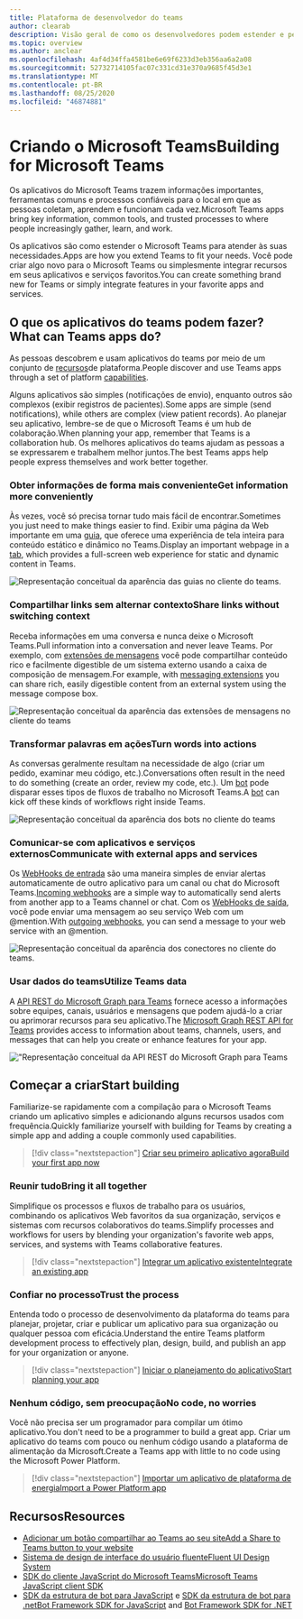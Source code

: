 ```yaml
---
title: Plataforma de desenvolvedor do teams
author: clearab
description: Visão geral de como os desenvolvedores podem estender e personalizar os recursos do Microsoft Teams usando a plataforma do teams.
ms.topic: overview
ms.author: anclear
ms.openlocfilehash: 4af4d34ffa4581be6e69f6233d3eb356aa6a2a08
ms.sourcegitcommit: 52732714105fac07c331cd31e370a9685f45d3e1
ms.translationtype: MT
ms.contentlocale: pt-BR
ms.lasthandoff: 08/25/2020
ms.locfileid: "46874881"
---
```

# <a name="building-for-microsoft-teams"></a><span data-ttu-id="b0ae0-103">Criando o Microsoft Teams</span><span class="sxs-lookup"><span data-stu-id="b0ae0-103">Building for Microsoft Teams</span></span>

<span data-ttu-id="b0ae0-104">Os aplicativos do Microsoft Teams trazem informações importantes, ferramentas comuns e processos confiáveis para o local em que as pessoas coletam, aprendem e funcionam cada vez.</span><span class="sxs-lookup"><span data-stu-id="b0ae0-104">Microsoft Teams apps bring key information, common tools, and trusted processes to where people increasingly gather, learn, and work.</span></span>

<span data-ttu-id="b0ae0-105">Os aplicativos são como estender o Microsoft Teams para atender às suas necessidades.</span><span class="sxs-lookup"><span data-stu-id="b0ae0-105">Apps are how you extend Teams to fit your needs.</span></span> <span data-ttu-id="b0ae0-106">Você pode criar algo novo para o Microsoft Teams ou simplesmente integrar recursos em seus aplicativos e serviços favoritos.</span><span class="sxs-lookup"><span data-stu-id="b0ae0-106">You can create something brand new for Teams or simply integrate features in your favorite apps and services.</span></span>

## <a name="what-can-teams-apps-do"></a><span data-ttu-id="b0ae0-107">O que os aplicativos do teams podem fazer?</span><span class="sxs-lookup"><span data-stu-id="b0ae0-107">What can Teams apps do?</span></span>

<span data-ttu-id="b0ae0-108">As pessoas descobrem e usam aplicativos do teams por meio de um conjunto de [recursos](capabilities-overview.md)de plataforma.</span><span class="sxs-lookup"><span data-stu-id="b0ae0-108">People discover and use Teams apps through a set of platform [capabilities](capabilities-overview.md).</span></span>

<span data-ttu-id="b0ae0-109">Alguns aplicativos são simples (notificações de envio), enquanto outros são complexos (exibir registros de pacientes).</span><span class="sxs-lookup"><span data-stu-id="b0ae0-109">Some apps are simple (send notifications), while others are complex (view patient records).</span></span> <span data-ttu-id="b0ae0-110">Ao planejar seu aplicativo, lembre-se de que o Microsoft Teams é um hub de colaboração.</span><span class="sxs-lookup"><span data-stu-id="b0ae0-110">When planning your app, remember that Teams is a collaboration hub.</span></span> <span data-ttu-id="b0ae0-111">Os melhores aplicativos do teams ajudam as pessoas a se expressarem e trabalhem melhor juntos.</span><span class="sxs-lookup"><span data-stu-id="b0ae0-111">The best Teams apps help people express themselves and work better together.</span></span>

### <a name="get-information-more-conveniently"></a><span data-ttu-id="b0ae0-112">Obter informações de forma mais conveniente</span><span class="sxs-lookup"><span data-stu-id="b0ae0-112">Get information more conveniently</span></span>

<span data-ttu-id="b0ae0-113">Às vezes, você só precisa tornar tudo mais fácil de encontrar.</span><span class="sxs-lookup"><span data-stu-id="b0ae0-113">Sometimes you just need to make things easier to find.</span></span> <span data-ttu-id="b0ae0-114">Exibir uma página da Web importante em uma [guia](doc-links/what-are-tabs.md), que oferece uma experiência de tela inteira para conteúdo estático e dinâmico no Teams.</span><span class="sxs-lookup"><span data-stu-id="b0ae0-114">Display an important webpage in a [tab](doc-links/what-are-tabs.md), which provides a full-screen web experience for static and dynamic content in Teams.</span></span>

![Representação conceitual da aparência das guias no cliente do teams.](doc-links/images/overview-tabs.png)

### <a name="share-links-without-switching-context"></a><span data-ttu-id="b0ae0-116">Compartilhar links sem alternar contexto</span><span class="sxs-lookup"><span data-stu-id="b0ae0-116">Share links without switching context</span></span>

<span data-ttu-id="b0ae0-117">Receba informações em uma conversa e nunca deixe o Microsoft Teams.</span><span class="sxs-lookup"><span data-stu-id="b0ae0-117">Pull information into a conversation and never leave Teams.</span></span> <span data-ttu-id="b0ae0-118">Por exemplo, com [extensões de mensagens](doc-links/what-are-messaging-extensions.md) você pode compartilhar conteúdo rico e facilmente digestible de um sistema externo usando a caixa de composição de mensagem.</span><span class="sxs-lookup"><span data-stu-id="b0ae0-118">For example, with [messaging extensions](doc-links/what-are-messaging-extensions.md) you can share rich, easily digestible content from an external system using the message compose box.</span></span>

![Representação conceitual da aparência das extensões de mensagens no cliente do teams](doc-links\images\overview-messaging.png)

### <a name="turn-words-into-actions"></a><span data-ttu-id="b0ae0-120">Transformar palavras em ações</span><span class="sxs-lookup"><span data-stu-id="b0ae0-120">Turn words into actions</span></span>

<span data-ttu-id="b0ae0-121">As conversas geralmente resultam na necessidade de algo (criar um pedido, examinar meu código, etc.).</span><span class="sxs-lookup"><span data-stu-id="b0ae0-121">Conversations often result in the need to do something (create an order, review my code, etc.).</span></span> <span data-ttu-id="b0ae0-122">Um [bot](doc-links/what-are-bots.md) pode disparar esses tipos de fluxos de trabalho no Microsoft Teams.</span><span class="sxs-lookup"><span data-stu-id="b0ae0-122">A [bot](doc-links/what-are-bots.md) can kick off these kinds of workflows right inside Teams.</span></span>

![Representação conceitual da aparência dos bots no cliente do teams](doc-links/images/overview-bots.png)

### <a name="communicate-with-external-apps-and-services"></a><span data-ttu-id="b0ae0-124">Comunicar-se com aplicativos e serviços externos</span><span class="sxs-lookup"><span data-stu-id="b0ae0-124">Communicate with external apps and services</span></span>

<span data-ttu-id="b0ae0-125">Os [WebHooks de entrada](doc-links/what-are-webhooks-and-connectors.md#incoming-webhooks) são uma maneira simples de enviar alertas automaticamente de outro aplicativo para um canal ou chat do Microsoft Teams.</span><span class="sxs-lookup"><span data-stu-id="b0ae0-125">[Incoming webhooks](doc-links/what-are-webhooks-and-connectors.md#incoming-webhooks) are a simple way to automatically send alerts from another app to a Teams channel or chat.</span></span> <span data-ttu-id="b0ae0-126">Com os [WebHooks de saída](doc-links/what-are-webhooks-and-connectors.md#outgoing-webhooks), você pode enviar uma mensagem ao seu serviço Web com um @mention.</span><span class="sxs-lookup"><span data-stu-id="b0ae0-126">With [outgoing webhooks](doc-links/what-are-webhooks-and-connectors.md#outgoing-webhooks), you can send a message to your web service with an @mention.</span></span>

![Representação conceitual da aparência dos conectores no cliente do teams.](doc-links/images/overview-connectors.png)

### <a name="utilize-teams-data"></a><span data-ttu-id="b0ae0-128">Usar dados do teams</span><span class="sxs-lookup"><span data-stu-id="b0ae0-128">Utilize Teams data</span></span>

<span data-ttu-id="b0ae0-129">A [API REST do Microsoft Graph para Teams](https://docs.microsoft.com/graph/teams-concept-overview) fornece acesso a informações sobre equipes, canais, usuários e mensagens que podem ajudá-lo a criar ou aprimorar recursos para seu aplicativo.</span><span class="sxs-lookup"><span data-stu-id="b0ae0-129">The [Microsoft Graph REST API for Teams](https://docs.microsoft.com/graph/teams-concept-overview) provides access to information about teams, channels, users, and messages that can help you create or enhance features for your app.</span></span>

!["Representação conceitual da API REST do Microsoft Graph para Teams](doc-links/images/overview-graph.png)
  
## <a name="start-building"></a><span data-ttu-id="b0ae0-131">Começar a criar</span><span class="sxs-lookup"><span data-stu-id="b0ae0-131">Start building</span></span>

   <span data-ttu-id="b0ae0-132">Familiarize-se rapidamente com a compilação para o Microsoft Teams criando um aplicativo simples e adicionando alguns recursos usados com frequência.</span><span class="sxs-lookup"><span data-stu-id="b0ae0-132">Quickly familiarize yourself with building for Teams by creating a simple app and adding a couple commonly used capabilities.</span></span>

   > [!div class="nextstepaction"]
   > [<span data-ttu-id="b0ae0-133">Criar seu primeiro aplicativo agora</span><span class="sxs-lookup"><span data-stu-id="b0ae0-133">Build your first app now</span></span>](build-your-first-app/build-real-world-app.md)

### <a name="bring-it-all-together"></a><span data-ttu-id="b0ae0-134">Reunir tudo</span><span class="sxs-lookup"><span data-stu-id="b0ae0-134">Bring it all together</span></span>

   <span data-ttu-id="b0ae0-135">Simplifique os processos e fluxos de trabalho para os usuários, combinando os aplicativos Web favoritos da sua organização, serviços e sistemas com recursos colaborativos do teams.</span><span class="sxs-lookup"><span data-stu-id="b0ae0-135">Simplify processes and workflows for users by blending your organization's favorite web apps, services, and systems with Teams collaborative features.</span></span>

   > [!div class="nextstepaction"]
   > [<span data-ttu-id="b0ae0-136">Integrar um aplicativo existente</span><span class="sxs-lookup"><span data-stu-id="b0ae0-136">Integrate an existing app</span></span>](doc-links/integrating-web-apps.md)

### <a name="trust-the-process"></a><span data-ttu-id="b0ae0-137">Confiar no processo</span><span class="sxs-lookup"><span data-stu-id="b0ae0-137">Trust the process</span></span>

   <span data-ttu-id="b0ae0-138">Entenda todo o processo de desenvolvimento da plataforma do teams para planejar, projetar, criar e publicar um aplicativo para sua organização ou qualquer pessoa com eficácia.</span><span class="sxs-lookup"><span data-stu-id="b0ae0-138">Understand the entire Teams platform development process to effectively plan, design, build, and publish an app for your organization or anyone.</span></span>

   > [!div class="nextstepaction"]
   > [<span data-ttu-id="b0ae0-139">Iniciar o planejamento do aplicativo</span><span class="sxs-lookup"><span data-stu-id="b0ae0-139">Start planning your app</span></span>](doc-links/extensibility-points.md)

### <a name="no-code-no-worries"></a><span data-ttu-id="b0ae0-140">Nenhum código, sem preocupação</span><span class="sxs-lookup"><span data-stu-id="b0ae0-140">No code, no worries</span></span>

   <span data-ttu-id="b0ae0-141">Você não precisa ser um programador para compilar um ótimo aplicativo.</span><span class="sxs-lookup"><span data-stu-id="b0ae0-141">You don't need to be a programmer to build a great app.</span></span> <span data-ttu-id="b0ae0-142">Criar um aplicativo do teams com pouco ou nenhum código usando a plataforma de alimentação da Microsoft.</span><span class="sxs-lookup"><span data-stu-id="b0ae0-142">Create a Teams app with little to no code using the Microsoft Power Platform.</span></span>

   > [!div class="nextstepaction"]
   > [<span data-ttu-id="b0ae0-143">Importar um aplicativo de plataforma de energia</span><span class="sxs-lookup"><span data-stu-id="b0ae0-143">Import a Power Platform app</span></span>](doc-links/importing-custom-microsoft-apps.md)

## <a name="resources"></a><span data-ttu-id="b0ae0-144">Recursos</span><span class="sxs-lookup"><span data-stu-id="b0ae0-144">Resources</span></span>

* [<span data-ttu-id="b0ae0-145">Adicionar um botão compartilhar ao Teams ao seu site</span><span class="sxs-lookup"><span data-stu-id="b0ae0-145">Add a Share to Teams button to your website</span></span>](doc-links/share-to-teams.md)
* [<span data-ttu-id="b0ae0-146">Sistema de design de interface do usuário fluente</span><span class="sxs-lookup"><span data-stu-id="b0ae0-146">Fluent UI Design System</span></span>](https://fluentsite.z22.web.core.windows.net/)
* [<span data-ttu-id="b0ae0-147">SDK do cliente JavaScript do Microsoft Teams</span><span class="sxs-lookup"><span data-stu-id="b0ae0-147">Microsoft Teams JavaScript client SDK</span></span>](https://docs.microsoft.com/javascript/api/@microsoft/teams-js/?view=msteams-client-js-latest)
* <span data-ttu-id="b0ae0-148">[SDK da estrutura de bot para JavaScript](https://github.com/Microsoft/botbuilder-js) e [SDK da estrutura de bot para .net](https://github.com/Microsoft/botbuilder-dotnet/)</span><span class="sxs-lookup"><span data-stu-id="b0ae0-148">[Bot Framework SDK for JavaScript](https://github.com/Microsoft/botbuilder-js) and [Bot Framework SDK for .NET](https://github.com/Microsoft/botbuilder-dotnet/)</span></span>
